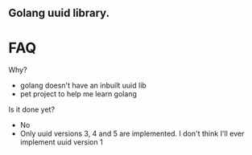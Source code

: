 ## Golang uuid library.


# FAQ
                
Why?         
* golang doesn't have an inbuilt uuid lib
* pet project to help me learn golang                                

Is it done yet?             
* No
* Only uuid versions 3, 4 and 5 are implemented. I don't think I'll ever implement uuid version 1
